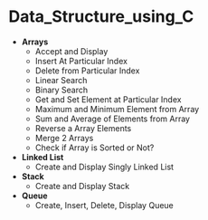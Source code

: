 # Data_Structure_using_C

- **Arrays**
	- Accept and Display
	- Insert At Particular Index
	- Delete from Particular Index
	- Linear Search
	- Binary Search
	- Get and Set Element at Particular Index
	- Maximum and Minimum Element from Array
	- Sum and Average of Elements from Array
	- Reverse a Array Elements
	- Merge 2 Arrays
	- Check if Array is Sorted or Not?
- **Linked List** 
	- Create and Display Singly Linked List
- **Stack**
	- Create and Display Stack
- **Queue**
	- Create, Insert, Delete, Display Queue
